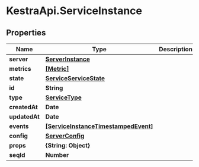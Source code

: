 # KestraApi.ServiceInstance

## Properties

Name | Type | Description | Notes
------------ | ------------- | ------------- | -------------
**server** | [**ServerInstance**](ServerInstance.md) |  | [optional] 
**metrics** | [**[Metric]**](Metric.md) |  | [optional] 
**state** | [**ServiceServiceState**](ServiceServiceState.md) |  | [optional] 
**id** | **String** |  | [optional] 
**type** | [**ServiceType**](ServiceType.md) |  | [optional] 
**createdAt** | **Date** |  | [optional] 
**updatedAt** | **Date** |  | [optional] 
**events** | [**[ServiceInstanceTimestampedEvent]**](ServiceInstanceTimestampedEvent.md) |  | [optional] 
**config** | [**ServerConfig**](ServerConfig.md) |  | [optional] 
**props** | **{String: Object}** |  | [optional] 
**seqId** | **Number** |  | [optional] 


